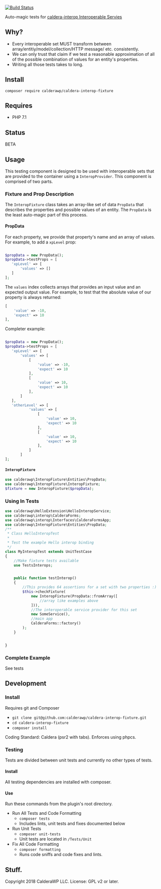 [![Build Status](https://travis-ci.org/calderawp/caldera-interop-fixture.svg?branch=master)](https://travis-ci.org/calderawp/caldera-interop-fixture)

Auto-magic tests for [caldera-interop Interoperable Servies](https://github.com/CalderaWP/caldera-interop/blob/processor/src/Service/README.md)
## Why?
* Every interoperable set MUST transform between array/entitiy/model/collection/HTTP message/ etc. consistently.
* We can only trust that claim if we test a reasonable approximation of all of the possible combination of values for an entity's properties.
* Writing all those tests takes to long.

## Install
`composer require calderawp/caldera-interop-fixture`

## Requires
* PHP 7.1

## Status
BETA
## Usage
This testing component is designed to be used with interoperable sets that are provided to the container using a `InteropProvider`. This component is comprised of two parts.

### Fixture and Prop Description
The `InteropFixture` class takes an array-like set of data `PropData` that describes the properties and possible values of an entity. The `PropData` is the least auto-magic part of this process.


#### PropData
For each property, we provide that property's name and an array of values. For example, to add a `xpLevel` prop:
 
 ```php

$propData = new PropData();
$propData->testProps = [
    'xpLevel' => [
        'values' => []
    ]
];
```
 
The `values` index collects arrays that provides an input value and an expected output value. For example, to test that the absolute value of our property is always returned:

```php
[
    'value' => -10,
    'expect' => 10
],

```

Completer example:
 
 ```php

$propData = new PropData();
$propData->testProps = [
    'xpLevel' => [
        'values' => [
            [
                'value' => -10,
                'expect' => 10
            ],
            [
                'value' => 10,
                'expect' => 10
            ],
        ]
    ],
    'otherLevel' => [
            'values' => [
                [
                    'value' => 10,
                    'expect' => 10
                ],
                [
                    'value' => 10,
                    'expect' => 10
                ],
            ]
        ]
];
```

#### `InteropFixture`
```php
use calderawp\InteropFixture\Entities\PropData;
use calderawp\InteropFixture\InteropFixture;
$fixture = new InteropFixture($propData);
```


### Using In Tests


```php
use calderawp\HelloExtension\HelloInteropService;
use calderawp\interop\CalderaForms;
use calderawp\interop\Interfaces\CalderaFormsApp;
use calderawp\InteropFixture\Entities\PropData;
/**
 * Class HelloInteropTest
 *
 * Test the example Hello interop binding
 */
class MyInteropTest extends UnitTestCase
{
	//Make fixture tests available
	use TestsInterops;


	public function testInterop()
	{
		//This provides 64 assertions for a set with two properties :)
		$this->checkFixture(
			new InteropFixture(PropData::fromArray([
				//array like examples above
			])),
			//The interoperable service provider for this set
			new SomeService(),
			//main app
			CalderaForms::factory()
		);
	}


}
```


### Complete Example
See tests
## Development


### Install
Requires git and Composer

* `git clone git@github.com:calderawp/caldera-interop-fixture.git`
* `cd caldera-interop-fixture`
* `composer install`

Coding Standard: Caldera (psr2 with tabs). Enforces using phpcs.

### Testing
Tests are divided between unit tests and currently no other types of tests.

#### Install
All testing dependencies are installed with composer.
#### Use
Run these commands from the plugin's root directory.

* Run All Tests and Code Formatting
    - `composer tests`
    - Includes lints, unit tests and fixes documented below
* Run Unit Tests
    - `composer unit-tests`
    - Unit tests are located in `/Tests/Unit`
* Fix All Code Formatting
    - `composer formatting`
    - Runs code sniffs and code fixes and lints.
  

## Stuff.
Copyright 2018 CalderaWP LLC. License: GPL v2 or later.
